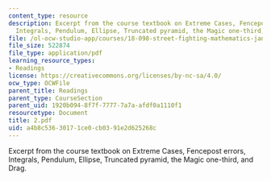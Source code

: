 ```yaml
---
content_type: resource
description: Excerpt from the course textbook on Extreme Cases, Fencepost errors,
  Integrals, Pendulum, Ellipse, Truncated pyramid, the Magic one-third, and Drag.
file: /ol-ocw-studio-app/courses/18-098-street-fighting-mathematics-january-iap-2008/a4b8c53630171ce0cb0391e2d625268c_2.pdf
file_size: 522874
file_type: application/pdf
learning_resource_types:
- Readings
license: https://creativecommons.org/licenses/by-nc-sa/4.0/
ocw_type: OCWFile
parent_title: Readings
parent_type: CourseSection
parent_uid: 1920b094-8f7f-7777-7a7a-afdf0a1110f1
resourcetype: Document
title: 2.pdf
uid: a4b8c536-3017-1ce0-cb03-91e2d625268c
---
```

Excerpt from the course textbook on Extreme Cases, Fencepost errors, Integrals, Pendulum, Ellipse, Truncated pyramid, the Magic one-third, and Drag.